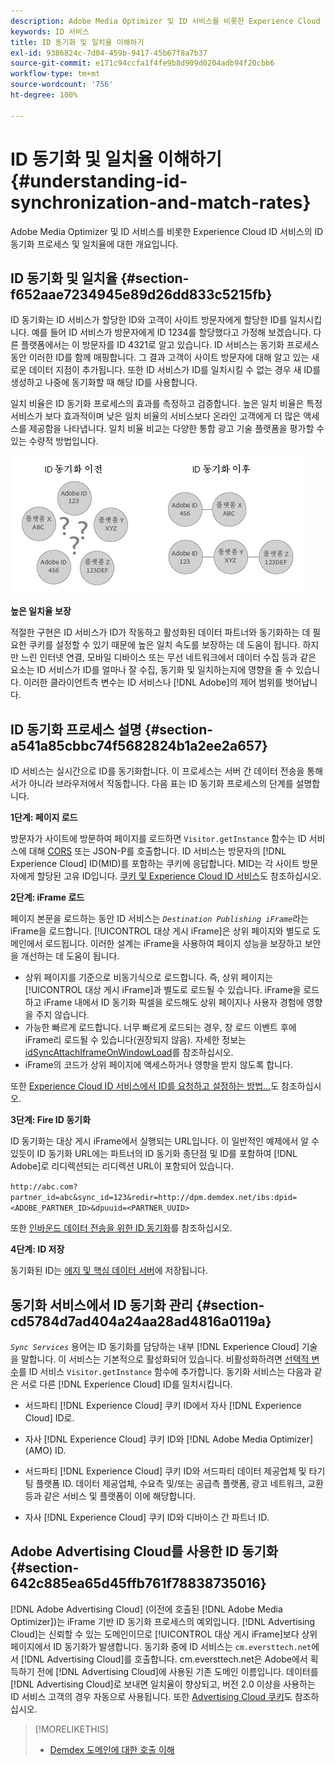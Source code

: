 ```yaml
---
description: Adobe Media Optimizer 및 ID 서비스를 비롯한 Experience Cloud ID 서비스의 ID 동기화 프로세스 및 일치율에 대한 개요입니다.
keywords: ID 서비스
title: ID 동기화 및 일치율 이해하기
exl-id: 9386824c-7d04-459b-9417-45b67f8a7b37
source-git-commit: e171c94ccfa1f4fe9b8d909d0204adb94f20cbb6
workflow-type: tm+mt
source-wordcount: '756'
ht-degree: 100%

---
```


# ID 동기화 및 일치율 이해하기{#understanding-id-synchronization-and-match-rates}

Adobe Media Optimizer 및 ID 서비스를 비롯한 Experience Cloud ID 서비스의 ID 동기화 프로세스 및 일치율에 대한 개요입니다.

## ID 동기화 및 일치율 {#section-f652aae7234945e89d26dd833c5215fb}

ID 동기화는 ID 서비스가 할당한 ID와 고객이 사이트 방문자에게 할당한 ID를 일치시킵니다. 예를 들어 ID 서비스가 방문자에게 ID 1234를 할당했다고 가정해 보겠습니다. 다른 플랫폼에서는 이 방문자를 ID 4321로 알고 있습니다. ID 서비스는 동기화 프로세스 동안 이러한 ID를 함께 매핑합니다. 그 결과 고객이 사이트 방문자에 대해 알고 있는 새로운 데이터 지점이 추가됩니다. 또한 ID 서비스가 ID를 일치시킬 수 없는 경우 새 ID를 생성하고 나중에 동기화할 때 해당 ID를 사용합니다.

일치 비율은 ID 동기화 프로세스의 효과를 측정하고 검증합니다. 높은 일치 비율은 특정 서비스가 보다 효과적이며 낮은 일치 비율의 서비스보다 온라인 고객에게 더 많은 액세스를 제공함을 나타냅니다. 일치 비율 비교는 다양한 통합 광고 기술 플랫폼을 평가할 수 있는 수량적 방법입니다.

![](assets/idsync2.png)

**높은 일치율 보장**

적절한 구현은 ID 서비스가 ID가 작동하고 활성화된 데이터 파트너와 동기화하는 데 필요한 쿠키를 설정할 수 있기 때문에 높은 일치 속도를 보장하는 데 도움이 됩니다. 하지만 느린 인터넷 연결, 모바일 디바이스 또는 무선 네트워크에서 데이터 수집 등과 같은 요소는 ID 서비스가 ID를 얼마나 잘 수집, 동기화 및 일치하는지에 영향을 줄 수 있습니다. 이러한 클라이언트측 변수는 ID 서비스나 [!DNL Adobe]의 제어 범위를 벗어납니다.

## ID 동기화 프로세스 설명 {#section-a541a85cbbc74f5682824b1a2ee2a657}

ID 서비스는 실시간으로 ID를 동기화합니다. 이 프로세스는 서버 간 데이터 전송을 통해서가 아니라 브라우저에서 작동합니다. 다음 표는 ID 동기화 프로세스의 단계를 설명합니다.

**1단계: 페이지 로드**

방문자가 사이트에 방문하여 페이지를 로드하면 `Visitor.getInstance` 함수는 ID 서비스에 대해 [CORS](../reference/cors.md#concept-6c280446990d46d88ba9da15d2dcc758) 또는 JSON-P를 호출합니다. ID 서비스는 방문자의 [!DNL Experience Cloud] ID(MID)를 포함하는 쿠키에 응답합니다. MID는 각 사이트 방문자에게 할당된 고유 ID입니다. [쿠키 및 Experience Cloud ID 서비스](../introduction/cookies.md)도 참조하십시오.

**2단계: iFrame 로드**

페이지 본문을 로드하는 동안 ID 서비스는 *`Destination Publishing iFrame`*&#x200B;라는 iFrame을 로드합니다. [!UICONTROL 대상 게시 iFrame]은 상위 페이지와 별도로 도메인에서 로드됩니다. 이러한 설계는 iFrame을 사용하여 페이지 성능을 보장하고 보안을 개선하는 데 도움이 됩니다.

* 상위 페이지를 기준으로 비동기식으로 로드합니다. 즉, 상위 페이지는 [!UICONTROL 대상 게시 iFrame]과 별도로 로드될 수 있습니다. iFrame을 로드하고 iFrame 내에서 ID 동기화 픽셀을 로드해도 상위 페이지나 사용자 경험에 영향을 주지 않습니다.
* 가능한 빠르게 로드합니다. 너무 빠르게 로드되는 경우, 창 로드 이벤트 후에 iFrame리 로드될 수 있습니다(권장되지 않음). 자세한 정보는 [idSyncAttachIframeOnWindowLoad](../library/function-vars/idsyncattachiframeonwindowload.md#reference-b86b7112e0814a4c82c4e24c158508f4)를 참조하십시오.
* iFrame의 코드가 상위 페이지에 액세스하거나 영향을 받지 않도록 합니다.

또한 [Experience Cloud ID 서비스에서 ID를 요청하고 설정하는 방법...](../introduction/id-request.md#concept-2caacebb1d244402816760e9b8bcef6a)도 참조하십시오.

**3단계: Fire ID 동기화**

ID 동기화는 대상 게시 iFrame에서 실행되는 URL입니다. 이 일반적인 예제에서 알 수 있듯이 ID 동기화 URL에는 파트너의 ID 동기화 종단점 및 ID를 포함하여 [!DNL Adobe]로 리디렉션되는 리디렉션 URL이 포함되어 있습니다.

`http://abc.com?partner_id=abc&sync_id=123&redir=http://dpm.demdex.net/ibs:dpid=<ADOBE_PARTNER_ID>&dpuuid=<PARTNER_UUID>`

또한 [인바운드 데이터 전송을 위한 ID 동기화](https://experienceleague.adobe.com/docs/audience-manager/user-guide/implementation-integration-guides/sending-audience-data/batch-data-transfer-process/id-sync-http.html?lang=ko-KR)를 참조하십시오.

**4단계: ID 저장**

동기화된 ID는 [에지 및 핵심 데이터 서버](https://experienceleague.adobe.com/docs/audience-manager/user-guide/reference/system-components/components-edge.html?lang=ko-KR)에 저장됩니다.

## 동기화 서비스에서 ID 동기화 관리 {#section-cd5784d7ad404a24aa28ad4816a0119a}

*`Sync Services`* 용어는 ID 동기화를 담당하는 내부 [!DNL Experience Cloud] 기술을 말합니다. 이 서비스는 기본적으로 활성화되어 있습니다. 비활성화하려면 [선택적 변수](../library/function-vars/disableidsync.md#reference-589d6b489ac64eddb5a7ff758945e414)를 ID 서비스 `Visitor.getInstance` 함수에 추가합니다. 동기화 서비스는 다음과 같은 서로 다른 [!DNL Experience Cloud] ID를 일치시킵니다.

* 서드파티 [!DNL Experience Cloud] 쿠키 ID에서 자사 [!DNL Experience Cloud] ID로.

* 자사 [!DNL Experience Cloud] 쿠키 ID와 [!DNL Adobe Media Optimizer] (AMO) ID.

* 서드파티 [!DNL Experience Cloud] 쿠키 ID와 서드파티 데이터 제공업체 및 타기팅 플랫폼 ID. 데이터 제공업체, 수요측 및/또는 공급측 플랫폼, 광고 네트워크, 교환 등과 같은 서비스 및 플랫폼이 이에 해당합니다.
* 자사 [!DNL Experience Cloud] 쿠키 ID와 디바이스 간 파트너 ID.

## Adobe Advertising Cloud를 사용한 ID 동기화 {#section-642c885ea65d45ffb761f78838735016}

[!DNL Adobe Advertising Cloud] (이전에 호출된 [!DNL Adobe Media Optimizer])는 iFrame 기반 ID 동기화 프로세스의 예외입니다. [!DNL Advertising Cloud]는 신뢰할 수 있는 도메인이므로 [!UICONTROL 대상 게시 iFrame]보다 상위 페이지에서 ID 동기화가 발생합니다. 동기화 중에 ID 서비스는 `cm.eversttech.net`에서 [!DNL Advertising Cloud]를 호출합니다. cm.eversttech.net은 Adobe에서 획득하기 전에 [!DNL Advertising Cloud]에 사용된 기존 도메인 이름입니다. 데이터를 [!DNL Advertising Cloud]로 보내면 일치율이 향상되고, 버전 2.0 이상을 사용하는 ID 서비스 고객의 경우 자동으로 사용됩니다. 또한 [Advertising Cloud 쿠키](https://experienceleague.adobe.com/docs/core-services/interface/administration/ec-cookies/cookies-advertising-cloud.html?lang=ko-KR)도 참조하십시오.

>[!MORELIKETHIS]
>
>* [Demdex 도메인에 대한 호출 이해](https://experienceleague.adobe.com/docs/audience-manager/user-guide/reference/demdex-calls.html?lang=ko-KR)
